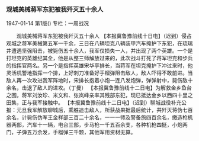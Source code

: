 ### 观城美械蒋军东犯被我歼灭五十余人

1947-01-14
第1版()
专栏：一周战况

　　观城美械蒋军东犯被我歼灭五十余人
    【本报冀鲁豫前线十日电】（迟到）侵占观城之蒋军美械第五军一千余，三日在八辆坦克八辆装甲汽车掩护下东犯，在琉璃井遭遇坚强阻击，被毙伤五十余人，我军仅损失一人，并出现了两个英雄。一个是打坦克的英雄纪其全，他是从整三师解放过来的，此次战斗打死了蒋军坦克和步兵的指挥官两名。另一个是指挥英雄宋华亭排长，当蒋军在坦克掩护下冲过来时，他灵活机警地指挥一个排，上好刺刀准备好手榴弹阻击敌人，敌人吓得不敢前进。当敌人再一次攻进我军阵地时，宋排长抱着小炮一连八发炮弹，弹弹射中，毙伤敌十余名，击退了敌人的进攻。（丁曼）
    【本报冀鲁豫前线十二日电】为解救金乡鱼台之围，蒋军刘汝珍、米文和、张岚峰亲率其残部东犯，现已抵达金乡以西四十里之田集，正与我军接触中。
    【本报冀鲁豫前线十二日电】（迟到）聊城战役补充公报：元旦我军解放聊城后，乘胜追击敌人，所获战果据最后统计，共歼灭蒋伪七百余名，计毙伤伪军王金祥部三百二十余名，一一一师及警备旅四百余名，缴造枪机器两部，汽车十一辆，电台三部，步马枪一千五百余支，各种机枪四挺，小炮两门，子弹五万余发，手榴弹三千颗，其他军用资材无算。
